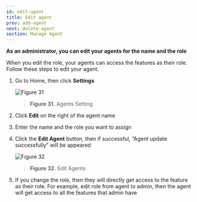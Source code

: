 ```yaml
---
id: edit-agent
title: Edit agent
prev: add-agent
next: delete-agent
section: Manage Agent
---
```


**As an administrator, you can edit your agents for the name and the role**

When you edit the role, your agents can access the features as their role. Follow these steps to edit your agent.

1. Go to Home, then click **Settings**

    ![Figure 31](/assets/images/products/kata-omnichat/image31.png)

    > **Figure 31.** Agents Setting

2. Click **Edit** on the right of the agent name
3. Enter the name and the role you want to assign
4. Click the **Edit Agent** button, then if successful, “Agent update successfully” will be appeared

    ![Figure 32](/assets/images/products/kata-omnichat/image32.png)

    > **Figure 32.** Edit Agents

5. If you change the role, then they will directly get access to the feature as their role. For example, edit role from agent to admin, then the agent will get access to all the features that admin have

